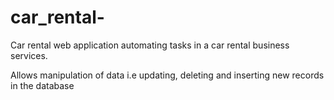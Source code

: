 # car_rental-
Car rental web application automating tasks in a car rental business services.

Allows manipulation of data i.e updating, deleting and inserting new records in the database

